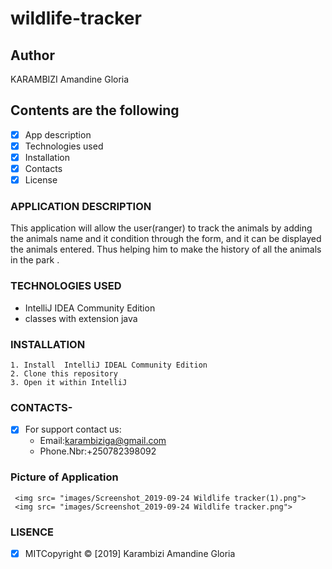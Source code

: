 # wildlife-tracker

## Author 

KARAMBIZI Amandine Gloria

## Contents are the following
 - [x] App description
 - [x]  Technologies used
 - [x]  Installation
 - [x]  Contacts
 - [x]  License
 ### APPLICATION DESCRIPTION
 
 This application will allow the user(ranger) to track the animals by adding the animals name and it condition through the form, and it can be displayed the animals entered.
  Thus helping him to make the history of all the animals in the park . 
 ### TECHNOLOGIES USED
 
   + IntelliJ IDEA Community Edition
   + classes with extension java 
 ### INSTALLATION 
 
    1. Install  IntelliJ IDEAL Community Edition
    2. Clone this repository
    3. Open it within IntelliJ 
    
 ### CONTACTS- 
 
 -[X]  For support contact us:    
    +  Email:karambiziga@gmail.com
    +  Phone.Nbr:+250782398092  
 ### Picture of Application  
   
     <img src= "images/Screenshot_2019-09-24 Wildlife tracker(1).png">
     <img src= "images/Screenshot_2019-09-24 Wildlife tracker.png">
     
 ### LISENCE
- [x] MITCopyright &copy; [2019] Karambizi Amandine Gloria


